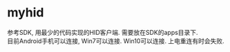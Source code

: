 
myhid
=====

参考SDK, 用最少的代码实现的HID客户端. 需要放在SDK的apps目录下.  
目前Android手机可以连接, Win7可以连接. Win10可以连接. 上电重连有时会失败.


